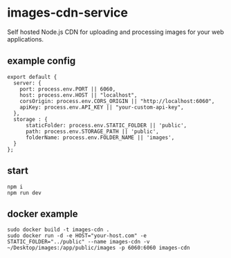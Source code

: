 # images-cdn-service

Self hosted Node.js CDN for uploading and processing images for your web applications.

## example config

```
export default {
  server: {
    port: process.env.PORT || 6060,
    host: process.env.HOST || "localhost",
    corsOrigin: process.env.CORS_ORIGIN || "http://localhost:6060",
    apiKey: process.env.API_KEY || "your-custom-api-key",
  },
  storage : {
      staticFolder: process.env.STATIC_FOLDER || 'public',
      path: process.env.STORAGE_PATH || 'public',
      folderName: process.env.FOLDER_NAME || 'images',
  }
};

```

## start

```
npm i
npm run dev
```

## docker example

```
sudo docker build -t images-cdn .
sudo docker run -d -e HOST="your-host.com" -e STATIC_FOLDER="../public" --name images-cdn -v ~/Desktop/images:/app/public/images -p 6060:6060 images-cdn
```
